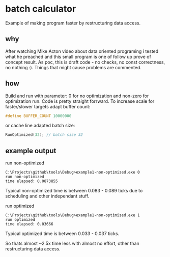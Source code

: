 # batch calculator

Example of making program faster by restructuring data access.

## why

After watching Mike Acton video about data oriented programing i tested what he preached and this small program is one of follow up prove of concept result. As poc, this is draft code - no checks, no const correctness, no nothing :). Things that might cause problems are commented.

## how

Build and run with parameter: 0 for no optimization and non-zero for optimization run.
Code is pretty straight forrward. To increase scale for faster/slower targets adapt buffer count:
```c++
#define BUFFER_COUNT 10000000
```
 or cache line adapted batch size:
 ```c++
RunOptimized(32); // batch size 32
```
 
## example output

run non-optimized
```
C:\Projects\github\tools\Debug>example1-non-optimized.exe 0
run non-optimized
time elapsed: 0.0873855
```

Typical non-optimized time is between 0.083 - 0.089 ticks due to scheduling and other independant stuff.

run optimized
```
C:\Projects\github\tools\Debug>example1-non-optimized.exe 1
run optimized
time elapsed: 0.03666
```

Typical optimized time is between 0.033 - 0.037 ticks.

So thats almost ~2.5x time less with almost no effort, other than restructuring data access.
